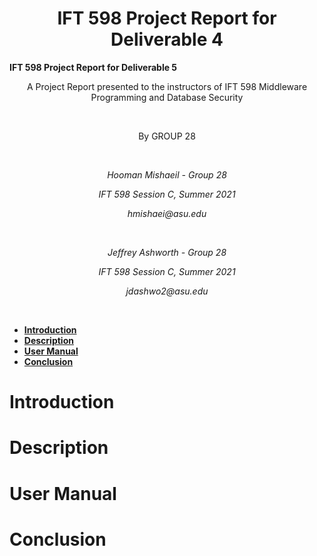 <h1 align="center"><strong>IFT 598 Project Report for Deliverable 4</strong></h1

<h1 align="center"><strong>IFT 598 Project Report for Deliverable 5</strong></h1>
<p align="center"> A Project Report presented to the instructors of IFT 598 Middleware Programming and Database Security</p><br>
<p align="center">By GROUP 28</p><br>
<p align="center"><em>Hooman Mishaeil - Group 28</em></p>
<p align="center"><em>IFT 598 Session C, Summer 2021</em></p>
<p align="center"><em>hmishaei@asu.edu</em></p><br>
<p align="center"><em>Jeffrey Ashworth - Group 28</em></p>
<p align="center"><em>IFT 598 Session C, Summer 2021</em></p>
<p align="center"><em>jdashwo2@asu.edu </em></p><br>
  
- [**Introduction**](#introduction)
- [**Description**](#description)
- [**User Manual**](#user-manual)
- [**Conclusion**](#conclusion)

# **Introduction**

  

# **Description**

# **User Manual**

# **Conclusion**
